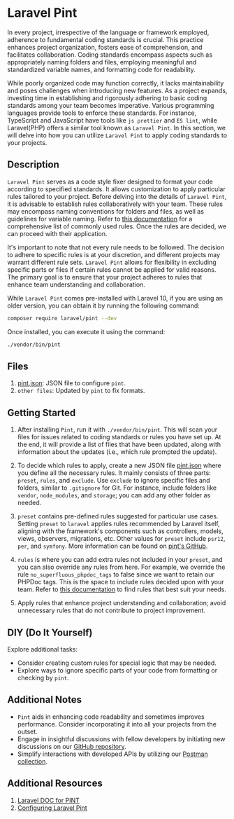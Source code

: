# Laravel Pint

In every project, irrespective of the language or framework employed, adherence to fundamental coding standards is crucial. This practice enhances project organization, fosters ease of comprehension, and facilitates collaboration. Coding standards encompass aspects such as appropriately naming folders and files, employing meaningful and standardized variable names, and formatting code for readability.

While poorly organized code may function correctly, it lacks maintainability and poses challenges when introducing new features. As a project expands, investing time in establishing and rigorously adhering to basic coding standards among your team becomes imperative. Various programming languages provide tools to enforce these standards. For instance, TypeScript and JavaScript have tools like `js prettier` and `ES lint`, while Laravel(PHP) offers a similar tool known as `Laravel Pint`. In this section, we will delve into how you can utilize `Laravel Pint` to apply coding standards to your projects.

## Description

`Laravel Pint` serves as a code style fixer designed to format your code according to specified standards. It allows customization to apply particular rules tailored to your project. Before delving into the details of `Laravel Pint`, it is advisable to establish rules collaboratively with your team. These rules may encompass naming conventions for folders and files, as well as guidelines for variable naming. Refer to [this documentation](https://cs.symfony.com/doc/rules/) for a comprehensive list of commonly used rules. Once the rules are decided, we can proceed with their application.

It's important to note that not every rule needs to be followed. The decision to adhere to specific rules is at your discretion, and different projects may warrant different rule sets. `Laravel Pint` allows for flexibility in excluding specific parts or files if certain rules cannot be applied for valid reasons. The primary goal is to ensure that your project adheres to rules that enhance team understanding and collaboration.

While `Laravel Pint` comes pre-installed with Laravel 10, if you are using an older version, you can obtain it by running the following command:

```bash
composer require laravel/pint --dev
```

Once installed, you can execute it using the command:

```bash
./vendor/bin/pint
```

## Files

1. [pint.json](pint.json): JSON file to configure `pint`.
2. `other files`: Updated by `pint` to fix formats.

## Getting Started

1. After installing `Pint`, run it with `./vendor/bin/pint`. This will scan your files for issues related to coding standards or rules you have set up. At the end, it will provide a list of files that have been updated, along with information about the updates (i.e., which rule prompted the update).

2. To decide which rules to apply, create a new JSON file [pint.json](pint.json) where you define all the necessary rules. It mainly consists of three parts: `preset`, `rules`, and `exclude`. Use `exclude` to ignore specific files and folders, similar to `.gitignore` for Git. For instance, include folders like `vendor`, `node_modules`, and `storage`; you can add any other folder as needed.

3. `preset` contains pre-defined rules suggested for particular use cases. Setting `preset` to `laravel` applies rules recommended by Laravel itself, aligning with the framework's components such as controllers, models, views, observers, migrations, etc. Other values for `preset` include `psr12`, `per`, and `symfony`. More information can be found on [pint's GitHub](https://github.com/laravel/pint/blob/main/resources/presets/laravel.php).

4. `rules` is where you can add extra rules not included in your `preset`, and you can also override any rules from here. For example, we override the rule `no_superfluous_phpdoc_tags` to false since we want to retain our PHPDoc tags. This is the space to include rules decided upon with your team. Refer to [this documentation](https://cs.symfony.com/doc/rules/) to find rules that best suit your needs.

5. Apply rules that enhance project understanding and collaboration; avoid unnecessary rules that do not contribute to project improvement.

## DIY (Do It Yourself)

Explore additional tasks:

- Consider creating custom rules for special logic that may be needed.
- Explore ways to ignore specific parts of your code from formatting or checking by `pint`.

## Additional Notes

- `Pint` aids in enhancing code readability and sometimes improves performance. Consider incorporating it into all your projects from the outset.
- Engage in insightful discussions with fellow developers by initiating new discussions on our [GitHub repository](https://github.com/mazimez/laravel-hands-on/discussions).
- Simplify interactions with developed APIs by utilizing our [Postman collection](https://elements.getpostman.com/redirect?entityId=13692349-4c7deece-f174-43a3-adfa-95e6cf36792b&entityType=collection).

## Additional Resources

1. [Laravel DOC for PINT](https://laravel.com/docs/10.x/pint)
2. [Configuring Laravel Pint](https://laravel-news.com/configuring-laravel-pint)
